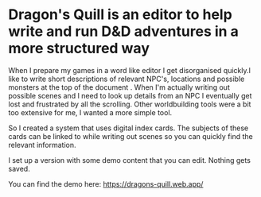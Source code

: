 # Dragon's Quill is an editor to help write and run D&D adventures in a more structured way
When I prepare my games in a word like editor I get disorganised quickly.I like to write short descriptions of relevant NPC's, locations and possible monsters at the top of the document . When I'm actually writing out possible scenes and I need to look up details from an NPC I eventually get lost and frustrated by all the scrolling. Other worldbuilding tools were a bit too extensive for me, I wanted a more simple tool.

So I created a system that uses digital index cards. The subjects of these cards can be linked to while writing out scenes so you can quickly find the relevant information.

I set up a version with some demo content that you can edit. Nothing gets saved.

You can find the demo here: https://dragons-quill.web.app/

